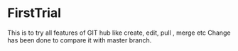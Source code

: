 # FirstTrial
This is to  try all features of GIT hub like create, edit, pull , merge etc
Change has been done to compare it with master branch.

